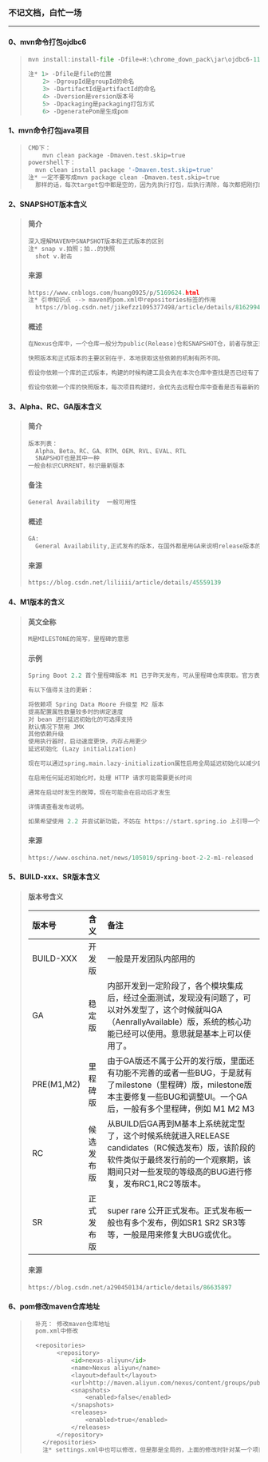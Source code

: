 ### 不记文档，白忙一场

------

#### 0、mvn命令打包ojdbc6

> ```python
> mvn install:install-file -Dfile=H:\chrome_down_pack\jar\ojdbc6-11.2.0.1.0.jar -DgroupId=com.oracle -DartifactId=ojdbc6 -Dversion=11.2.0.1.0 -Dpackaging=jar -DgeneratePom=true
>         
> 注* 1> -Dfile是file的位置
>     2> -DgroupId是groupId的命名
>     3> -DartifactId是artifactId的命名
>     4> -Dversion是version版本号
>     5> -Dpackaging是packaging打包方式
>     6> -DgeneratePom是生成pom
> ```

#### 1、mvn命令打包java项目

> ```python
> CMD下：
>     mvn clean package -Dmaven.test.skip=true
> powershell下：
> 	mvn clean install package '-Dmaven.test.skip=true'
> 注* 一定不要写成mvn package clean -Dmaven.test.skip=true
> 	那样的话，每次target包中都是空的，因为先执行打包，后执行清除，每次都把刚打的包清除了。
> ```

#### 2、SNAPSHOT版本含义

> #### 简介
>
> ```python
> 深入理解MAVEN中SNAPSHOT版本和正式版本的区别
> 注* snap v.拍照；拍..的快照
> 	shot v.射击
> ```
>
> #### 来源
>
> ```python
> https://www.cnblogs.com/huang0925/p/5169624.html
> 注* 引申知识点 --> maven的pom.xml中repositories标签的作用
> 	https://blog.csdn.net/jikefzz1095377498/article/details/81629941
> ```
>
> #### 概述
>
> ```python
> 在Nexus仓库中，一个仓库一般分为public(Release)仓和SNAPSHOT仓，前者存放正式版本，后者存放快照版本。
> 
> 快照版本和正式版本的主要区别在于，本地获取这些依赖的机制有所不同。
> 
> 假设你依赖一个库的正式版本，构建的时候构建工具会先在本次仓库中查找是否已经有了这个依赖库，如果没有的话才会去远程仓库中去拉取。
> 
> 假设你依赖一个库的快照版本，每次项目构建时，会优先去远程仓库中查看是否有最新的依赖项目。
> ```

#### 3、Alpha、RC、GA版本含义

> #### 简介
>
> ```python
> 版本列表：
> 	Alpha、Beta、RC、GA、RTM、OEM、RVL、EVAL、RTL
> 	SNAPSHOT也是其中一种
> 一般会标识CURRENT，标识最新版本
> ```
>
> #### 备注
>
> ```python
> General Availability  一般可用性
> ```
>
> #### 概述
>
> ```python
> GA: 
> 	General Availability,正式发布的版本，在国外都是用GA来说明release版本的。
> ```
>
> #### 来源
>
> ```python
> https://blog.csdn.net/liliiii/article/details/45559139
> ```

#### 4、M1版本的含义

> #### 英文全称
>
> ```python
> M是MILESTONE的简写，里程碑的意思
> ```
>
> #### 示例
>
> ```python
> Spring Boot 2.2 首个里程碑版本 M1 已于昨天发布，可从里程碑仓库获取。官方表示该版本关闭了 140 多个 issue 和 PR。
> 
> 有以下值得关注的更新：
> 
> 将依赖项 Spring Data Moore 升级至 M2 版本
> 提高配置属性数量较多时的绑定速度
> 对 bean 进行延迟初始化的可选择支持
> 默认情况下禁用 JMX
> 其他依赖升级
> 使用执行器时，启动速度更快，内存占用更少
> 延迟初始化 (Lazy initialization)
> 
> 现在可以通过spring.main.lazy-initialization属性启用全局延迟初始化以减少启动时间。请注意，使用该功能会产生一定的性能开销：
> 
> 在启用任何延迟初始化时，处理 HTTP 请求可能需要更长时间
> 
> 通常在启动时发生的故障，现在可能会在启动后才发生
> 
> 详情请查看发布说明。
> 
> 如果希望使用 2.2 并尝试新功能，不妨在 https://start.spring.io 上引导一个新项目。
> ```
>
> #### 来源
>
> ```python
> https://www.oschina.net/news/105019/spring-boot-2-2-m1-released
> ```

#### 5、BUILD-xxx、SR版本含义

> #### 版本号含义
>
> | 版本号     | 含义       | 备注                                                         |
> | :--------- | :--------- | :----------------------------------------------------------- |
> | BUILD-XXX  | 开发版     | 一般是开发团队内部用的                                       |
> | GA         | 稳定版     | 内部开发到一定阶段了，各个模块集成后，经过全面测试，发现没有问题了，可以对外发型了，这个时候就叫GA（AenrallyAvailable）版，系统的核心功能已经可以使用。意思就是基本上可以使用了。 |
> | PRE(M1,M2) | 里程碑版   | 由于GA版还不属于公开的发行版，里面还有功能不完善的或者一些BUG，于是就有了milestone（里程碑）版，milestone版本主要修复一些BUG和调整UI。一个GA后，一般有多个里程碑，例如 M1 M2 M3 |
> | RC         | 候选发布版 | 从BUILD后GA再到M基本上系统就定型了，这个时候系统就进入RELEASE                                   candidates（RC候选发布）版，该阶段的软件类似于最终发行前的一个观察期，该期间只对一些发现的等级高的BUG进行修复，发布RC1,RC2等版本。 |
> | SR         | 正式发布版 | super rare 公开正式发布。正式发布板一般也有多个发布，例如SR1 SR2 SR3等等，一般是用来修复大BUG或优化。 |
>
> #### 来源
>
> ```python
> https://blog.csdn.net/a290450134/article/details/86635897
> ```

#### 6、pom修改maven仓库地址

> ```python
> 	补充： 修改maven仓库地址
> 	pom.xml中修改
> 
> 	<repositories>
>         <repository>
>             <id>nexus-aliyun</id>
>             <name>Nexus aliyun</name>
>             <layout>default</layout>
>             <url>http://maven.aliyun.com/nexus/content/groups/public</url>
>             <snapshots>
>                 <enabled>false</enabled>
>             </snapshots>
>             <releases>
>                 <enabled>true</enabled>
>             </releases>
>         </repository>
>     </repositories>
>     注* settings.xml中也可以修改，但是那是全局的，上面的修改时针对某一个项目的。
> ```